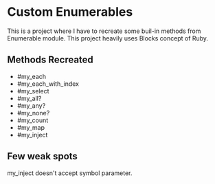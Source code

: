 # Custom Enumerables
 This is a project where I have to recreate some buil-in methods from Enumerable module.
 This project heavily uses Blocks concept of Ruby.

## Methods Recreated
- #my_each
- #my_each_with_index
- #my_select
- #my_all?
- #my_any?
- #my_none?
- #my_count
- #my_map
- #my_inject

## Few weak spots
my_inject doesn't accept symbol parameter.

